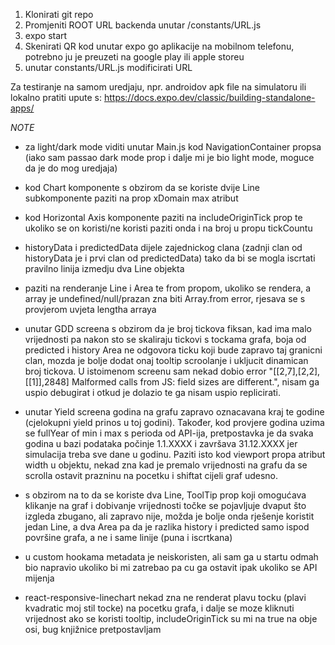 1. Klonirati git repo
2. Promjeniti ROOT URL backenda unutar /constants/URL.js
3. expo start
4. Skenirati QR kod unutar expo go aplikacije na mobilnom telefonu, potrebno ju je preuzeti na google play ili apple storeu
5. unutar constants/URL.js modificirati URL

Za testiranje na samom uredjaju, npr. androidov apk file na simulatoru ili lokalno pratiti upute s:
https://docs.expo.dev/classic/building-standalone-apps/




*NOTE*
- za light/dark mode viditi unutar Main.js kod NavigationContainer propsa (iako sam passao dark mode prop i dalje mi je bio light mode, moguce da je do mog uredjaja)

- kod Chart komponente s obzirom da se koriste dvije Line subkomponente paziti na prop xDomain max atribut

- kod Horizontal Axis komponente paziti na includeOriginTick prop te ukoliko se on koristi/ne koristi paziti onda i na broj u propu tickCountu

- historyData i predictedData dijele zajednickog clana (zadnji clan od historyData je i prvi clan od predictedData) tako da bi se mogla iscrtati pravilno linija izmedju dva Line objekta

- paziti na renderanje Line i Area te from propom, ukoliko se rendera, a array je undefined/null/prazan zna biti Array.from error, rjesava se s provjerom uvjeta lengtha arraya

- unutar GDD screena s obzirom da je broj tickova fiksan, kad ima malo vrijednosti pa nakon sto se skaliraju tickovi s tockama grafa, boja od predicted i history Area ne odgovora ticku koji bude zapravo taj granicni clan, mozda je bolje dodat onaj tooltip scroolanje i ukljucit dinamican broj tickova. U istoimenom screenu sam nekad dobio error "[[2,7],[2,2],[[1]],2848] Malformed calls from JS: field sizes are different.", nisam ga uspio debugirat i otkud je dolazio te ga nisam uspio replicirati.

- unutar Yield screena godina na grafu zapravo oznacavana kraj te godine (cjelokupni yield prinos u toj godini). Također, kod provjere godina uzima se fullYear of min i max s perioda od API-ija, pretpostavka je da svaka godina u bazi podataka počinje 1.1.XXXX i završava 31.12.XXXX jer simulacija treba sve dane u godinu. Paziti isto kod viewport propa atribut width u objektu, nekad zna kad je premalo vrijednosti na grafu da se scrolla ostavit prazninu na pocetku i shiftat cijeli graf udesno.

- s obzirom na to da se koriste dva Line, ToolTip prop koji omogućava klikanje na graf i dobivanje vrijednosti točke se pojavljuje dvaput što izgleda zbugano, ali zapravo nije, možda je bolje onda rješenje koristit jedan Line, a dva Area pa da je razlika history i predicted samo ispod površine grafa, a ne i same linije (puna i iscrtkana)
- u custom hookama metadata je neiskoristen, ali sam ga u startu odmah bio napravio ukoliko bi mi zatrebao pa cu ga ostavit ipak ukoliko se API mijenja

- react-responsive-linechart nekad zna ne renderat plavu tocku (plavi kvadratic moj stil tocke) na pocetku grafa, i dalje se moze kliknuti vrijednost ako se koristi tooltip, includeOriginTick su mi na true na obje osi, bug knjižnice pretpostavljam 


